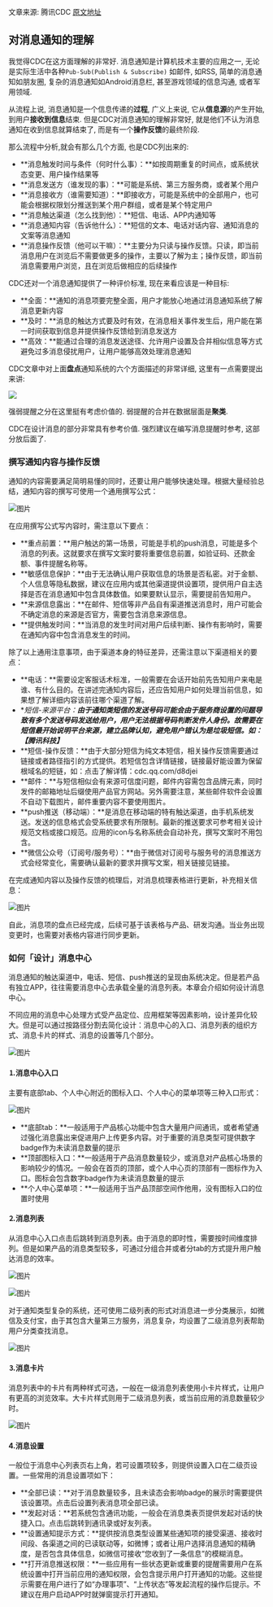 文章来源: 腾讯CDC [原文地址](https://mp.weixin.qq.com/s/OuLERyRvq1bdnPTRT2-LGA)

## 对消息通知的理解

我觉得CDC在这方面理解的非常好. 消息通知是计算机技术主要的应用之一, 无论是实际生活中各种`Pub-Sub(Publish & Subscribe)` 如邮件, 如RSS, 简单的消息通知如朋友圈, 复杂的消息通知如Android消息栏, 甚至游戏领域的信息沟通, 或者军用领域.

从流程上说, 消息通知是一个信息传递的**过程**, 广义上来说, 它从**信息源**的产生开始, 到用户**接收到信息**结束. 但是CDC对消息通知的理解非常好, 就是他们不认为消息通知在收到信息就算结束了, 而是有一个**操作反馈**的最终阶段. 

那么流程中分析,就会有那么几个方面, 也是CDC列出来的:

- **消息触发时间与条件（何时什么事）：**如按周期重复的时间点，或系统状态变更、用户操作结果等
- **消息发送方（谁发现的事）：**可能是系统、第三方服务商，或者某个用户
- **消息接收方（谁需要知道）：**即接收方，可能是系统中的全部用户，也可能会根据权限划分推送到某个用户群组，或者是某个特定用户
- **消息触达渠道（怎么找到他）：**短信、电话、APP内通知等
- **消息通知内容（告诉他什么）：**短信的文本、电话对话内容、通知消息的文案等消息通知
- **消息操作反馈（他可以干嘛）：**主要分为只读与操作反馈。只读，即当前消息用户在浏览后不需要做更多的操作，主要以了解为主；操作反馈，即当前消息需要用户浏览，且在浏览后做相应的后续操作

CDC还对一个消息通知提供了一种评价标准, 现在来看应该是一种目标:

- **全面：**通知的消息项要完整全面，用户才能放心地通过消息通知系统了解消息更新内容
- **及时：**消息的触达方式要及时有效，在消息相关事件发生后，用户能在第一时间获取到信息并提供操作反馈给到消息发送方
- **高效：**能通过合理的消息发送途径、允许用户设置及合并相似信息等方式避免过多消息侵扰用户，让用户能够高效处理消息通知

CDC文章中对上面**盘点**通知系统的六个方面描述的非常详细, 这里有一点需要提出来讲:

![](https://p6.itc.cn/q_70/images03/20210504/b955b09d5bf3468e87b1ec759e69f527.png)

强弱提醒之分在这里挺有考虑价值的. 弱提醒的合并在数据层面是**聚类**.

CDC在设计消息的部分非常具有参考价值. 强烈建议在编写消息提醒时参考, 这部分放后面了.



### **撰写通知内容与操作反馈**

通知的内容需要满足简明易懂的同时，还要让用户能够快速处理。根据大量经验总结，通知内容的撰写可使用一个通用撰写公式：

![图片](https://p8.itc.cn/q_70/images03/20210504/83305d86cbf143e3a17a26ec31d78d5b.png)

在应用撰写公式写内容时，需注意以下要点：

- **重点前置：**用户触达的第一场景，可能是手机的push消息，可能是多个消息的列表。这就要求在撰写文案时要将重要信息前置，如验证码、还款金额、事件提醒名称等。
- **敏感信息保护：**由于无法确认用户获取信息的场景是否私密。对于金额、个人信息等隐私数据，建议在应用内或其他渠道提供设置项，提供用户自主选择是否在消息通知中包含具体数值。如果要默认显示，需要提前告知用户。
- **来源信息露出：**在邮件、短信等非产品自有渠道推送消息时，用户可能会不确定消息的来源是否官方，需要包含消息来源信息。
- **提供触发时间：**当消息的发生时间对用户后续判断、操作有影响时，需要在通知内容中包含消息发生的时间。

除了以上通用注意事项，由于渠道本身的特征差异，还需注意以下渠道相关的要点：

- **电话：**需要设定客服话术标准，一般需要在会话开始前先告知用户来电是谁、有什么目的。在讲述完通知内容后，还应告知用户如何处理当前信息，如果想了解详细内容该前往哪个渠道了解。
- **短信-来源平台：**由于通知类短信的发送号码可能会由于服务商设置的问题导致有多个发送号码发送给用户，用户无法根据号码判断发件人身份。故需要在短信最开始说明平台来源，建立品牌认知，避免用户错认为是垃圾短信。如：【腾讯科技】***
- **短信-操作反馈：**由于大部分短信为纯文本短信，相关操作反馈需要通过链接或者路径指引的方式提供。若短信包含详情链接，链接最好能设置为保留根域名的短链，如：点击了解详情：cdc.qq.com/d8djei
- **邮件：**与短信相似会有来源可信度问题，邮件内容需包含品牌元素，同时发件的邮箱地址后缀使用产品官方网站。另外需要注意，某些邮件软件会设置不自动下载图片，邮件重要内容不要使用图片。
- **push推送（移动端）：**是消息在移动端的特有触达渠道，由手机系统发送。发送的信息格式会受系统要求有所限制。最新的推送要求可参考相关设计规范文档或接口规范。应用的icon与名称系统会自动补充，撰写文案时不用包含。
- **微信公众号（订阅号/服务号）：**由于微信对订阅号与服务号的消息推送方式会经常变化，需要确认最新的要求并撰写文案，相关链接见链接。

在完成通知内容以及操作反馈的梳理后，对消息梳理表格进行更新，补充相关信息：

![图片](https://p6.itc.cn/q_70/images03/20210504/986fc5f7231d4a06ab474588a94f58b0.png)

自此，消息项的盘点已经完成，后续可基于该表格与产品、研发沟通。当业务出现变更时，也需要对表格内容进行同步更新。

### **如何「设计」消息中心**

消息通知的触达渠道中，电话、短信、push推送的呈现由系统决定。但是若产品有独立APP，往往需要消息中心去承载全量的消息列表。本章会介绍如何设计消息中心。

不同应用的消息中心处理方式受产品定位、应用框架等因素影响，设计差异化较大。但是可以通过按路径分割去简化设计：消息中心的入口、消息列表的组织方式、消息卡片的样式、消息的设置等几个部分。

![图片](https://p3.itc.cn/q_70/images03/20210504/c0b4ccb80fa04fb28004e2226e584aef.png)

#### **⒈消息中心入口**

主要有底部tab、个人中心附近的图标入口、个人中心的菜单项等三种入口形式：

![图片](https://p5.itc.cn/q_70/images03/20210504/914d5635c03b4e20be8877d1055bc24b.png)

- **底部tab：**一般适用于产品核心功能中包含大量用户间通讯，或者希望通过强化消息露出来促进用户上传更多内容。对于重要的消息类型可提供数字badge作为未读消息数量的提示
- **顶部图标入口：**一般适用于产品消息数量较少，或消息对产品核心场景的影响较少的情况。一般会在首页的顶部，或个人中心页的顶部有一图标作为入口。图标会包含数字badge作为未读消息数量的提示
- **个人中心菜单项：**一般适用于当产品顶部空间作他用，没有图标入口的位置时使用

#### **⒉消息列表**

从消息中心入口点击后跳转到消息列表。由于消息的即时性，需要按时间维度排列。但是如果产品的消息类型较多，可通过分组合并或者分tab的方式提升用户触达消息的效率。

![图片](https://p3.itc.cn/q_70/images03/20210504/09b3c2fea3474711bf1f6f63dab9cf97.png)

![图片](https://p2.itc.cn/q_70/images03/20210504/216afaa39eca486884daf3ccf58fcbf3.png)

对于通知类型复杂的系统，还可使用二级列表的形式对消息进一步分类展示，如微信及支付宝，由于其包含大量第三方服务，消息复杂，均设置了二级消息列表帮助用户分类查找消息。

![图片](https://p9.itc.cn/q_70/images03/20210504/402a0239bc96454d94d44e407415d407.png)

#### **⒊消息卡片**

消息列表中的卡片有两种样式可选，一般在一级消息列表使用小卡片样式，让用户有更高的浏览效率。大卡片样式则用于二级消息列表，或当前应用的消息数量较少时。

![图片](https://p2.itc.cn/q_70/images03/20210504/37f198a146a548f8a8baf045a64e5d3d.png)

#### **4.消息设置**

一般位于消息中心列表页右上角，若可设置项较多，则提供设置入口在二级页设置。一些常用的消息设置项如下：

- **全部已读：**对于消息数量较多，且未读态会影响badge的展示时需要提供该设置项。点击后设置列表消息项全部已读。
- **发起对话：**若系统包含通讯功能，一般会在消息类表页提供发起对话的快捷入口。点击后跳转到通讯录或好友列表。
- **设置通知提示方式：**提供按消息类型设置某些通知项的接受渠道、接收时间段、各渠道之间的已读联动等，如微博；或者让用户选择消息通知的精确度，是否包含具体信息，如微信可接收“您收到了一条信息”的模糊消息。
- **打开消息推送权限：**一些应用有一些状态更新或重要的提醒需要用户在系统设置中打开当前应用的通知权限，会包含提示用户打开通知的功能。这些提示需要在用户进行了如“办理事项”、“上传状态”等发起流程的操作后提示。不建议在用户启动APP时就弹窗提示打开通知。